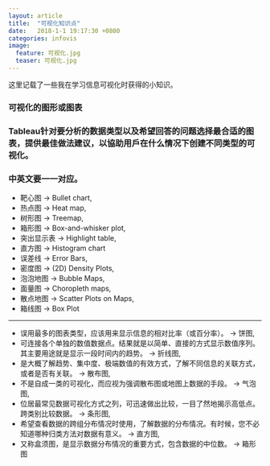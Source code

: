 ```yaml
---
layout: article
title:  "可视化知识点"
date:   2018-1-1 19:17:30 +0800
categories: infovis
image:
  feature: 可视化.jpg
  teaser: 可视化.jpg
---
```

这里记载了一些我在学习信息可视化时获得的小知识。


### 可视化的图形或图表

### Tableau针对要分析的数据类型以及希望回答的问题选择最合适的图表，提供最佳做法建议，以協助用戶在什么情况下创建不同类型的可视化。

### 中英文要一一对应。


- 靶心图 → Bullet chart, 
- 热点图 → Heat map, 
- 树形图 → Treemap, 
- 箱形图 → Box-and-whisker plot, 
- 突出显示表 → Highlight table, 
- 直方图 → Histogram chart
- 误差线 → Error Bars, 
- 密度图 → (2D) Density Plots, 
- 泡泡地图 → Bubble Maps, 
- 面量图 → Choropleth maps, 
- 散点地图 → Scatter Plots on Maps, 
- 箱线图 → Box Plot

---

- 误用最多的图表类型，应该用来显示信息的相对比率（或百分率）。 → 饼图, 
- 可连接各个单独的数值数据点。结果就是以简单、直接的方式显示数值序列。其主要用途就是显示一段时间内的趋势。 → 折线图, 
- 是大概了解趋势、集中度、极端数值的有效方式，了解不同信息的关联方式，或者是否有关联。 → 散布图, 
- 不是自成一类的可视化，而应视为强调散布图或地图上数据的手段。 → 气泡图, 
- 位居最常见数据可视化方式之列，可迅速做出比较，一目了然地揭示高低点。跨类别比较数据。 → 条形图, 
- 希望查看数据的跨组分布情况时使用，了解数据的分布情况。有时候，您不必知道哪种归类方法对数据有意义。 → 直方图, 
- 又称盒须图，是显示数据分布情况的重要方式，包含数据的中位数。 → 箱形图

